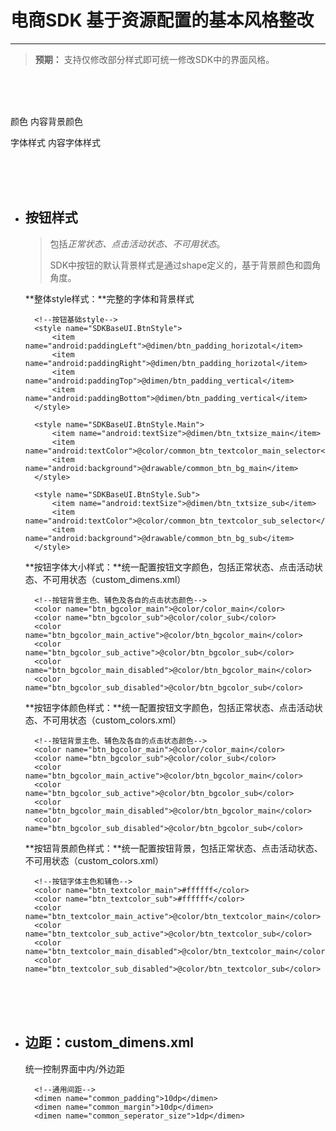# 电商SDK 基于资源配置的基本风格整改 #

---
> **预期：**
支持仅修改部分样式即可统一修改SDK中的界面风格。

<br/>
<br/>
<br/>

颜色
内容背景颜色


字体样式
内容字体样式

<br/>
<br/>
<br/>

- ## 按钮样式 ##

	> 包括*正常状态、点击活动状态、不可用状态*。
	> 
	> 
	> 
	> SDK中按钮的默认背景样式是通过shape定义的，基于背景颜色和圆角角度。

	**整体style样式：**完整的字体和背景样式
		
		<!--按钮基础style-->
	    <style name="SDKBaseUI.BtnStyle">
	        <item name="android:paddingLeft">@dimen/btn_padding_horizotal</item>
	        <item name="android:paddingRight">@dimen/btn_padding_horizotal</item>
	        <item name="android:paddingTop">@dimen/btn_padding_vertical</item>
	        <item name="android:paddingBottom">@dimen/btn_padding_vertical</item>
	    </style>
	
	    <style name="SDKBaseUI.BtnStyle.Main">
	        <item name="android:textSize">@dimen/btn_txtsize_main</item>
	        <item name="android:textColor">@color/common_btn_textcolor_main_selector</item>
	        <item name="android:background">@drawable/common_btn_bg_main</item>
	    </style>
	
	    <style name="SDKBaseUI.BtnStyle.Sub">
	        <item name="android:textSize">@dimen/btn_txtsize_sub</item>
	        <item name="android:textColor">@color/common_btn_textcolor_sub_selector</item>
	        <item name="android:background">@drawable/common_btn_bg_sub</item>
	    </style>

	**按钮字体大小样式：**统一配置按钮文字颜色，包括正常状态、点击活动状态、不可用状态（custom_dimens.xml）

		<!--按钮背景主色、辅色及各自的点击状态颜色-->
	    <color name="btn_bgcolor_main">@color/color_main</color>
	    <color name="btn_bgcolor_sub">@color/color_sub</color>
	    <color name="btn_bgcolor_main_active">@color/btn_bgcolor_main</color>
	    <color name="btn_bgcolor_sub_active">@color/btn_bgcolor_sub</color>
	    <color name="btn_bgcolor_main_disabled">@color/btn_bgcolor_main</color>
	    <color name="btn_bgcolor_sub_disabled">@color/btn_bgcolor_sub</color>

	**按钮字体颜色样式：**统一配置按钮文字颜色，包括正常状态、点击活动状态、不可用状态（custom_colors.xml）

		<!--按钮背景主色、辅色及各自的点击状态颜色-->
	    <color name="btn_bgcolor_main">@color/color_main</color>
	    <color name="btn_bgcolor_sub">@color/color_sub</color>
	    <color name="btn_bgcolor_main_active">@color/btn_bgcolor_main</color>
	    <color name="btn_bgcolor_sub_active">@color/btn_bgcolor_sub</color>
	    <color name="btn_bgcolor_main_disabled">@color/btn_bgcolor_main</color>
	    <color name="btn_bgcolor_sub_disabled">@color/btn_bgcolor_sub</color>

	**按钮背景颜色样式：**统一配置按钮背景，包括正常状态、点击活动状态、不可用状态（custom_colors.xml）

		<!--按钮字体主色和辅色-->
	    <color name="btn_textcolor_main">#ffffff</color>
	    <color name="btn_textcolor_sub">#ffffff</color>
	    <color name="btn_textcolor_main_active">@color/btn_textcolor_main</color>
	    <color name="btn_textcolor_sub_active">@color/btn_textcolor_sub</color>
	    <color name="btn_textcolor_main_disabled">@color/btn_textcolor_main</color>
	    <color name="btn_textcolor_sub_disabled">@color/btn_textcolor_sub</color>





<br/>
<br/>
<br/>

- ##  边距：custom_dimens.xml ##

	统一控制界面中内/外边距

		<!--通用间距-->
    	<dimen name="common_padding">10dp</dimen>
    	<dimen name="common_margin">10dp</dimen>
    	<dimen name="common_seperator_size">1dp</dimen>


    

